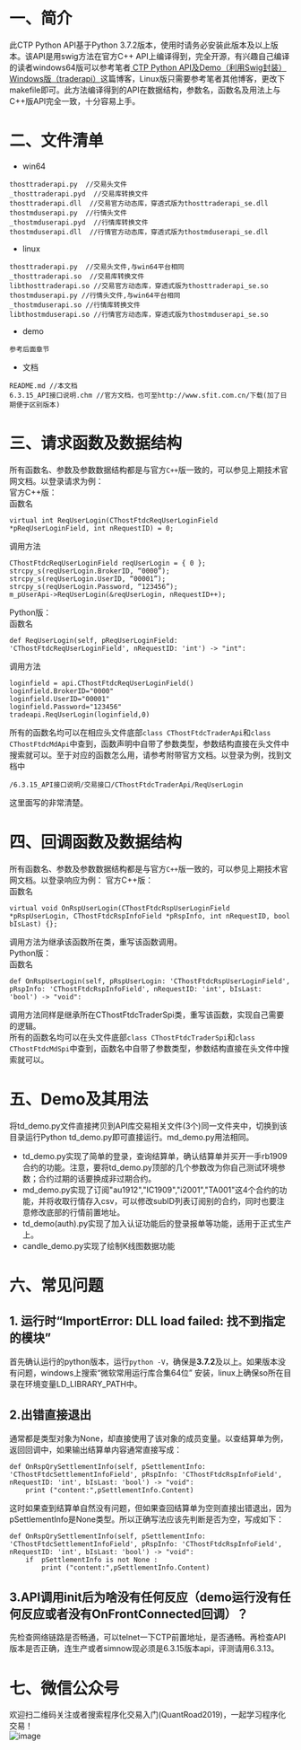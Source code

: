 # 一、简介
此CTP Python API基于Python 3.7.2版本，使用时请务必安装此版本及以上版本。该API是用swig方法在官方C++ API上编译得到，完全开源，有兴趣自己编译的读者windows64版可以参考笔者[
CTP Python API及Demo（利用Swig封装）Windows版（traderapi）](https://blog.csdn.net/pjjing/article/details/77338423)这篇博客，Linux版只需要参考笔者其他博客，更改下makefile即可。此方法编译得到的API在数据结构，参数名，函数名及用法上与C++版API完全一致，十分容易上手。

# 二、文件清单
- win64
```
thosttraderapi.py  //交易头文件
_thosttraderapi.pyd  //交易库转换文件
thosttraderapi.dll  //交易官方动态库，穿透式版为thosttraderapi_se.dll
thostmduserapi.py  //行情头文件
_thostmduserapi.pyd  //行情库转换文件
thostmduserapi.dll  //行情官方动态库，穿透式版为thostmduserapi_se.dll
```
- linux
```
thosttraderapi.py  //交易头文件,与win64平台相同
_thosttraderapi.so  //交易库转换文件
libthosttraderapi.so //交易官方动态库，穿透式版为thosttraderapi_se.so
thostmduserapi.py //行情头文件,与win64平台相同
_thostmduserapi.so //行情库转换文件
libthostmduserapi.so //行情官方动态库，穿透式版为thostmduserapi_se.so
```
- demo
```
参考后面章节
```
- 文档
```
README.md //本文档
6.3.15_API接口说明.chm //官方文档，也可至http://www.sfit.com.cn/下载(加了日期便于区别版本)
```


# 三、请求函数及数据结构
所有函数名、参数及参数数据结构都是与官方```C++```版一致的，可以参见上期技术官网文档。以登录请求为例：  
官方C++版：  
函数名
```
virtual int ReqUserLogin(CThostFtdcReqUserLoginField *pReqUserLoginField, int nRequestID) = 0;
```
调用方法
```
CThostFtdcReqUserLoginField reqUserLogin = { 0 };
strcpy_s(reqUserLogin.BrokerID, “0000”);
strcpy_s(reqUserLogin.UserID, “00001”);
strcpy_s(reqUserLogin.Password, “123456”); 
m_pUserApi->ReqUserLogin(&reqUserLogin, nRequestID++);
```
Python版：  
函数名
```
def ReqUserLogin(self, pReqUserLoginField: 'CThostFtdcReqUserLoginField', nRequestID: 'int') -> "int":
```
调用方法
```
loginfield = api.CThostFtdcReqUserLoginField()
loginfield.BrokerID="0000"
loginfield.UserID="00001"
loginfield.Password="123456"
tradeapi.ReqUserLogin(loginfield,0)
```
所有的函数名均可以在相应头文件底部```class CThostFtdcTraderApi```和```class CThostFtdcMdApi```中查到，函数声明中自带了参数类型，参数结构直接在头文件中搜索就可以。至于对应的函数怎么用，请参考附带官方文档。以登录为例，找到文档中
```
/6.3.15_API接口说明/交易接口/CThostFtdcTraderApi/ReqUserLogin
```
这里面写的非常清楚。


# 四、回调函数及数据结构
所有函数名、参数及参数数据结构都是与官方```C++```版一致的，可以参见上期技术官网文档。以登录响应为例： 
官方C++版：  
函数名
```
virtual void OnRspUserLogin(CThostFtdcRspUserLoginField *pRspUserLogin, CThostFtdcRspInfoField *pRspInfo, int nRequestID, bool bIsLast) {};
```
调用方法为继承该函数所在类，重写该函数调用。  
Python版：  
函数名
```
def OnRspUserLogin(self, pRspUserLogin: 'CThostFtdcRspUserLoginField', pRspInfo: 'CThostFtdcRspInfoField', nRequestID: 'int', bIsLast: 'bool') -> "void":
```
调用方法同样是继承所在CThostFtdcTraderSpi类，重写该函数，实现自己需要的逻辑。  
所有的函数名均可以在头文件底部```class CThostFtdcTraderSpi```和```class CThostFtdcMdSpi```中查到，函数名中自带了参数类型，参数结构直接在头文件中搜索就可以。

# 五、Demo及其用法
将td_demo.py文件直接拷贝到API库交易相关文件(3个)同一文件夹中，切换到该目录运行Python td_demo.py即可直接运行。md_demo.py用法相同。
- td_demo.py实现了简单的登录，查询结算单，确认结算单并买开一手rb1909合约的功能。注意，要将td_demo.py顶部的几个参数改为你自己测试环境参数；合约过期的话要换成非过期合约。  
- md_demo.py实现了订阅"au1912","IC1909","i2001","TA001"这4个合约的功能，并将收取行情存入csv，可以修改subID列表订阅别的合约，同时也要注意修改底部的行情前置地址。
- td_demo(auth).py实现了加入认证功能后的登录报单等功能，适用于正式生产上。
- candle_demo.py实现了绘制K线图数据功能

# 六、常见问题
## 1. 运行时“ImportError: DLL load failed: 找不到指定的模块” 

首先确认运行的python版本，运行`python -V`，确保是**3.7.2**及以上。如果版本没有问题，windows上搜索“微软常用运行库合集64位” 安装，linux上确保so所在目录在环境变量LD_LIBRARY_PATH中。

## 2.出错直接退出

通常都是类型对象为None，却直接使用了该对象的成员变量。以查结算单为例，返回回调中，如果输出结算单内容通常直接写成：
```
def OnRspQrySettlementInfo(self, pSettlementInfo: 'CThostFtdcSettlementInfoField', pRspInfo: 'CThostFtdcRspInfoField', nRequestID: 'int', bIsLast: 'bool') -> "void":
    print ("content:",pSettlementInfo.Content)
```
这时如果查到结算单自然没有问题，但如果查回结算单为空则直接出错退出，因为pSettlementInfo是None类型。所以正确写法应该先判断是否为空，写成如下：
```
def OnRspQrySettlementInfo(self, pSettlementInfo: 'CThostFtdcSettlementInfoField', pRspInfo: 'CThostFtdcRspInfoField', nRequestID: 'int', bIsLast: 'bool') -> "void":
    if  pSettlementInfo is not None :
        print ("content:",pSettlementInfo.Content)
```

## 3.API调用init后为啥没有任何反应（demo运行没有任何反应或者没有OnFrontConnected回调）？
先检查网络链路是否畅通，可以telnet一下CTP前置地址，是否通畅。再检查API版本是否正确，连生产或者simnow现必须是6.3.15版本api，评测请用6.3.13。

# 七、微信公众号
欢迎扫二维码关注或者搜索程序化交易入门(QuantRoad2019)，一起学习程序化交易！  
![image](https://img-blog.csdnimg.cn/20190520205748924.jpg?x-oss-process=image/watermark,type_ZmFuZ3poZW5naGVpdGk,shadow_10,text_aHR0cHM6Ly9ibG9nLmNzZG4ubmV0L3lpc2h1aWhhbjEyMTI=,size_16,color_FFFFFF,t_70)